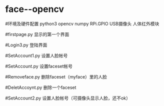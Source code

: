 # face--opencv

#环境及硬件配置
python3
opencv
numpy
RPi.GPIO
USB摄像头
人体红外模块



#firstpage.py
显示的第一个界面

#Login3.py
登陆界面

#SetAccount1.py
设置人脸帐号

#SetAccount.py
设置faceset帐号

#Removeface.py
删除faceset（myface）里的人脸

#DeletAccoynt.py
删除一个faceset

#SetAccount2.py
设置人脸帐号（可摄像头显示人脸，还不ok）
